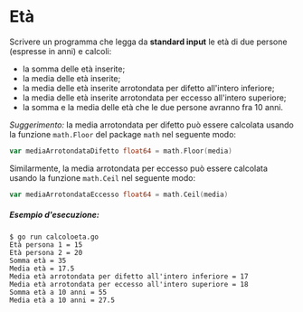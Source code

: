 # Età

Scrivere un programma che legga da **standard input** le età di due persone (espresse in anni) e calcoli:

* la somma delle età inserite;
* la media delle età inserite;
* la media delle età inserite arrotondata per difetto all'intero inferiore;
* la media delle età inserite arrotondata per eccesso all'intero superiore;
* la somma e la media delle età che le due persone avranno fra 10 anni.

*Suggerimento:* 
la media arrotondata per difetto può essere calcolata usando la funzione `math.Floor` del package `math` nel seguente modo:
```go
var mediaArrotondataDifetto float64 = math.Floor(media)
```
Similarmente, la media arrotondata per eccesso può essere calcolata usando la funzione `math.Ceil` nel seguente modo:
```go
var mediaArrotondataEccesso float64 = math.Ceil(media)
```

##### Esempio d'esecuzione:

```text
$ go run calcoloeta.go 
Età persona 1 = 15
Età persona 2 = 20
Somma età = 35
Media età = 17.5
Media età arrotondata per difetto all'intero inferiore = 17
Media età arrotondata per eccesso all'intero superiore = 18
Somma età a 10 anni = 55
Media età a 10 anni = 27.5
```
